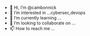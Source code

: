 - 👋 Hi, I’m @cambonnick
- 👀 I’m interested in ...cybersec,devops
- 🌱 I’m currently learning ...
- 💞️ I’m looking to collaborate on ...
- 📫 How to reach me ...

<!---
cambonnick/cambonnick is a ✨ special ✨ repository because its `README.md` (this file) appears on your GitHub profile.
You can click the Preview link to take a look at your changes.
--->
